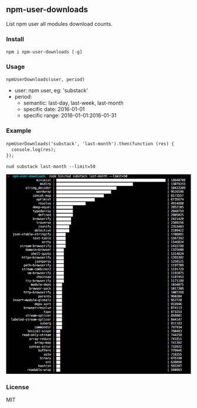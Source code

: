 ## npm-user-downloads

List npm user all modules download counts.

### Install

    npm i npm-user-downloads [-g]

### Usage

```
npmUserDownloads(user, period)
```

- user: npm user, eg: 'substack'
- period:
  - semantic: last-day, last-week, last-month
  - specific date: 2016-01-01
  - specific range: 2016-01-01:2016-01-31

### Example

```
npmUserDownloads('substack', 'last-month').then(function (res) {
  console.log(res);
});
```

```
nud substack last-month --limit=50
```

![screenshot](./screenshot.png)

### License

MIT
